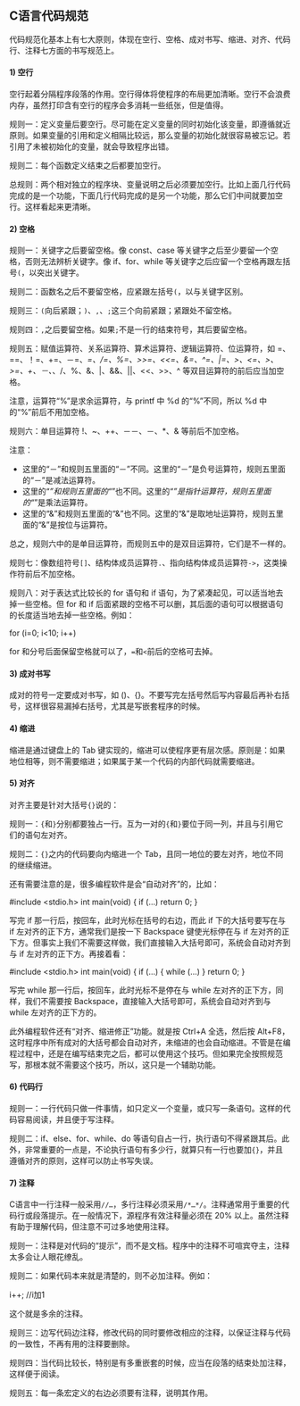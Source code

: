 ## C语言代码规范

代码规范化基本上有七大原则，体现在空行、空格、成对书写、缩进、对齐、代码行、注释七方面的书写规范上。

#### 1) 空行

空行起着分隔程序段落的作用。空行得体将使程序的布局更加清晰。空行不会浪费内存，虽然打印含有空行的程序会多消耗一些纸张，但是值得。

规则一：定义变量后要空行。尽可能在定义变量的同时初始化该变量，即遵循就近原则。如果变量的引用和定义相隔比较远，那么变量的初始化就很容易被忘记。若引用了未被初始化的变量，就会导致程序出错。

规则二：每个函数定义结束之后都要加空行。

总规则：两个相对独立的程序块、变量说明之后必须要加空行。比如上面几行代码完成的是一个功能，下面几行代码完成的是另一个功能，那么它们中间就要加空行。这样看起来更清晰。

#### 2) 空格

规则一：关键字之后要留空格。像 const、case 等关键字之后至少要留一个空格，否则无法辨析关键字。像 if、for、while 等关键字之后应留一个空格再跟左括号`(`，以突出关键字。

规则二：函数名之后不要留空格，应紧跟左括号`(`，以与关键字区别。

规则三：`(`向后紧跟；`)`、`,`、`;`这三个向前紧跟；紧跟处不留空格。

规则四：`,`之后要留空格。如果`;`不是一行的结束符号，其后要留空格。

规则五：赋值运算符、关系运算符、算术运算符、逻辑运算符、位运算符，如 =、==、！=、+=、－=、*=、/=、%=、>>=、<<=、&=、^=、|=、>、<=、>、>=、+、－、*、/、%、&、|、&&、||、<<、>>、^ 等双目运算符的前后应当加空格。

注意，运算符“%”是求余运算符，与 printf 中 %d 的“%”不同，所以 %d 中的“%”前后不用加空格。

规则六：单目运算符 !、~、++、－－、－、*、& 等前后不加空格。

注意：

- 这里的“－”和规则五里面的“－”不同。这里的“－”是负号运算符，规则五里面的“－”是减法运算符。
- 这里的“*”和规则五里面的“*”也不同。这里的“*”是指针运算符，规则五里面的“*”是乘法运算符。
- 这里的“&”和规则五里面的“&”也不同。这里的“&”是取地址运算符，规则五里面的“&”是按位与运算符。


总之，规则六中的是单目运算符，而规则五中的是双目运算符，它们是不一样的。

规则七：像数组符号`[]`、结构体成员运算符`.`、指向结构体成员运算符`->`，这类操作符前后不加空格。

规则八：对于表达式比较长的 for 语句和 if 语句，为了紧凑起见，可以适当地去掉一些空格。但 for 和 if 后面紧跟的空格不可以删，其后面的语句可以根据语句的长度适当地去掉一些空格。例如：

for (i=0; i<10; i++)

for 和分号后面保留空格就可以了，`=`和`<`前后的空格可去掉。

#### 3) 成对书写

成对的符号一定要成对书写，如 ()、{}。不要写完左括号然后写内容最后再补右括号，这样很容易漏掉右括号，尤其是写嵌套程序的时候。

#### 4) 缩进

缩进是通过键盘上的 Tab 键实现的，缩进可以使程序更有层次感。原则是：如果地位相等，则不需要缩进；如果属于某一个代码的内部代码就需要缩进。

#### 5) 对齐

对齐主要是针对大括号`{}`说的：

规则一：`{`和`}`分别都要独占一行。互为一对的`{`和`}`要位于同一列，并且与引用它们的语句左对齐。

规则二：`{}`之内的代码要向内缩进一个 Tab，且同一地位的要左对齐，地位不同的继续缩进。

还有需要注意的是，很多编程软件是会“自动对齐”的，比如：

\#include <stdio.h>
int main(void)
{
  if (…)
  return 0;
}

写完 if 那一行后，按回车，此时光标在括号的右边，而此 if 下的大括号要写在与 if 左对齐的正下方，通常我们是按一下 Backspace 键使光标停在与 if 左对齐的正下方。但事实上我们不需要这样做，我们直接输入大括号即可，系统会自动对齐到与 if 左对齐的正下方。再接着看：

\#include <stdio.h>
int main(void)
{
  if (…)
  {
    while (…)
  }
  return 0;
}

写完 while 那一行后，按回车，此时光标不是停在与 while 左对齐的正下方，同样，我们不需要按 Backspace，直接输入大括号即可，系统会自动对齐到与 while 左对齐的正下方的。

此外编程软件还有“对齐、缩进修正”功能。就是按 Ctrl+A 全选，然后按 Alt+F8，这时程序中所有成对的大括号都会自动对齐，未缩进的也会自动缩进。不管是在编程过程中，还是在编写结束完之后，都可以使用这个技巧。但如果完全按照规范写，那根本就不需要这个技巧，所以，这只是一个辅助功能。

#### 6) 代码行

规则一：一行代码只做一件事情，如只定义一个变量，或只写一条语句。这样的代码容易阅读，并且便于写注释。

规则二：if、else、for、while、do 等语句自占一行，执行语句不得紧跟其后。此外，非常重要的一点是，不论执行语句有多少行，就算只有一行也要加`{}`，并且遵循对齐的原则，这样可以防止书写失误。

#### 7) 注释

C语言中一行注释一般采用`//…`，多行注释必须采用`/*…*/`。注释通常用于重要的代码行或段落提示。在一般情况下，源程序有效注释量必须在 20% 以上。虽然注释有助于理解代码，但注意不可过多地使用注释。

规则一：注释是对代码的“提示”，而不是文档。程序中的注释不可喧宾夺主，注释太多会让人眼花缭乱。

规则二：如果代码本来就是清楚的，则不必加注释。例如：

i++; //i加1

这个就是多余的注释。

规则三：边写代码边注释，修改代码的同时要修改相应的注释，以保证注释与代码的一致性，不再有用的注释要删除。

规则四：当代码比较长，特别是有多重嵌套的时候，应当在段落的结束处加注释，这样便于阅读。

规则五：每一条宏定义的右边必须要有注释，说明其作用。